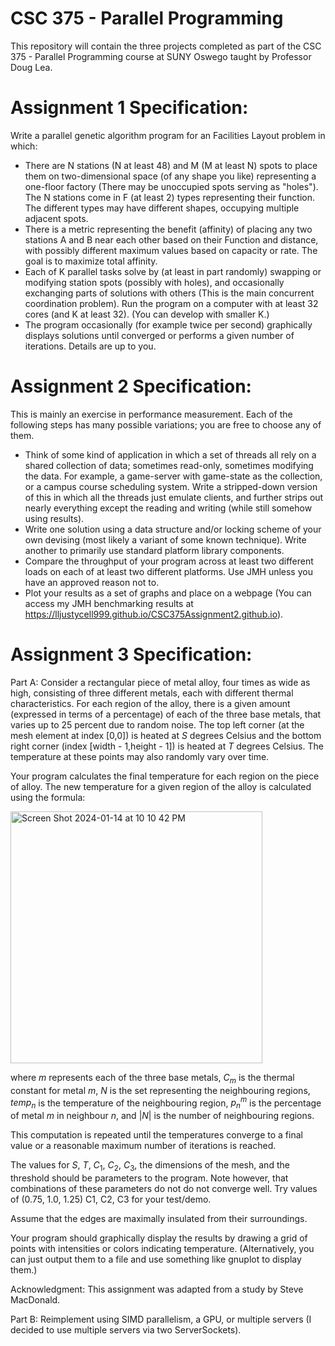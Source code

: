 # CSC 375 - Parallel Programming
This repository will contain the three projects completed as part of the CSC 375 - Parallel Programming course at SUNY Oswego taught by Professor Doug Lea.

# Assignment 1 Specification:
Write a parallel genetic algorithm program for an Facilities Layout problem in which:
* There are N stations (N at least 48) and M (M at least N) spots to place them on two-dimensional space (of any shape you like) representing a one-floor factory (There may be unoccupied spots serving as "holes"). The N stations come in F (at least 2) types representing their function. The different types may have different shapes, occupying multiple adjacent spots.
* There is a metric representing the benefit (affinity) of placing any two stations A and B near each other based on their Function and distance, with possibly different maximum values based on capacity or rate. The goal is to maximize total affinity.
* Each of K parallel tasks solve by (at least in part randomly) swapping or modifying station spots (possibly with holes), and occasionally exchanging parts of solutions with others (This is the main concurrent coordination problem). Run the program on a computer with at least 32 cores (and K at least 32). (You can develop with smaller K.)
* The program occasionally (for example twice per second) graphically displays solutions until converged or performs a given number of iterations. Details are up to you.

# Assignment 2 Specification:
This is mainly an exercise in performance measurement. Each of the following steps has many possible variations; you are free to choose any of them.
* Think of some kind of application in which a set of threads all rely on a shared collection of data; sometimes read-only, sometimes modifying the data. For example, a game-server with game-state as the collection, or a campus course scheduling system. Write a stripped-down version of this in which all the threads just emulate clients, and further strips out nearly everything except the reading and writing (while still somehow using results).
* Write one solution using a data structure and/or locking scheme of your own devising (most likely a variant of some known technique). Write another to primarily use standard platform library components.
* Compare the throughput of your program across at least two different loads on each of at least two different platforms. Use JMH unless you have an approved reason not to.
* Plot your results as a set of graphs and place on a webpage (You can access my JMH benchmarking results at https://lljustycell999.github.io/CSC375Assignment2.github.io).

# Assignment 3 Specification:
Part A: Consider a rectangular piece of metal alloy, four times as wide as high, consisting of three different metals, each with different thermal characteristics. For each region of the alloy, there is a given amount (expressed in terms of a percentage) of each of the three base metals, that varies up to 25 percent due to random noise. The top left corner (at the mesh element at index [0,0]) is heated at $S$ degrees Celsius and the bottom right corner (index [width - 1,height - 1]) is heated at $T$ degrees Celsius. The temperature at these points may also randomly vary over time.

Your program calculates the final temperature for each region on the piece of alloy. The new temperature for a given region of the alloy is calculated using the formula:

<img align="center" width="403" alt="Screen Shot 2024-01-14 at 10 10 42 PM" src="https://github.com/lljustycell999/CSC375/assets/123667513/056240e0-1ada-43a8-a3f4-b849cdbb8e87">

where $m$ represents each of the three base metals, $C_m$ is the thermal constant for metal $m$, $N$ is the set representing the neighbouring regions, $temp_n$ is the temperature of the neighbouring region, $p^{m}_{n}$ is the percentage of metal $m$ in neighbour $n$, and $\vert N\vert$ is the number of neighbouring regions. 

This computation is repeated until the temperatures converge to a final value or a reasonable maximum number of iterations is reached.

The values for $S$, $T$, $C_1$, $C_2$, $C_3$, the dimensions of the mesh, and the threshold should be parameters to the program. Note however, that combinations of these parameters do not do not converge well. Try values of (0.75, 1.0, 1.25) C1, C2, C3 for your test/demo.

Assume that the edges are maximally insulated from their surroundings.

Your program should graphically display the results by drawing a grid of points with intensities or colors indicating temperature. (Alternatively, you can just output them to a file and use something like gnuplot to display them.)

Acknowledgment: This assignment was adapted from a study by Steve MacDonald.

Part B: Reimplement using SIMD parallelism, a GPU, or multiple servers (I decided to use multiple servers via two ServerSockets).
